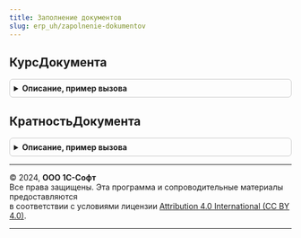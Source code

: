 ```yaml
---
title: Заполнение документов
slug: erp_uh/zapolnenie-dokumentov
---
```



## КурсДокумента
<details style="margin: 1em 0; padding: 0.5em; border: 1px solid #ccc; border-radius: 6px;">

<summary style="font-weight: bold; cursor: pointer;">Описание, пример вызова</summary>

```bsl

// Определяет курс документа, который равен либо курсу документа (если в документе он существует),
// либо курсу взаиморасчетов, либо 1.
//
// Параметры:
//  ДокументОбъект - ДокументОбъект - Объект документа, курс которого надо получить.
//  ВалютаРегламентированногоУчета - СправочникСсылка.Валюты - Валюта регламентированного учета.
//
// Возвращаемое значение:
//  Число - курс документа.
//
Функция КурсДокумента(ДокументОбъект, ВалютаРегламентированногоУчета) Экспорт
```

Пример вызова
```bsl
Результат = ЗаполнениеДокументов.КурсДокумента(ДокументОбъект, ВалютаРегламентированногоУчета) 
```
</details>

## КратностьДокумента
<details style="margin: 1em 0; padding: 0.5em; border: 1px solid #ccc; border-radius: 6px;">

<summary style="font-weight: bold; cursor: pointer;">Описание, пример вызова</summary>

```bsl

// Определяет кратность документа, которая равен либо кратности документа (если в документе она существует),
// либо кратности взаиморасчетов, либо 1.
//
// Параметры:
//  ДокументОбъект - ДокументОбъект - Объект документа, курс которого надо получить.
//  ВалютаРегламентированногоУчета - СправочникСсылка.Валюты - Валюта регламентированного учета.
//
// Возвращаемое значение:
//  Число - кратность валюты в документе.
//
Функция КратностьДокумента(ДокументОбъект, ВалютаРегламентированногоУчета) Экспорт
```

Пример вызова
```bsl
Результат = ЗаполнениеДокументов.КратностьДокумента(ДокументОбъект, ВалютаРегламентированногоУчета) 
```
</details>

---

© 2024, **ООО 1С-Софт**  
Все права защищены. Эта программа и сопроводительные материалы предоставляются  
в соответствии с условиями лицензии [Attribution 4.0 International (CC BY 4.0)](https://creativecommons.org/licenses/by/4.0/legalcode).

---
